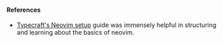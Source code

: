 #### References
* [Typecraft's Neovim setup](https://youtu.be/zHTeCSVAFNY?feature=shared) guide was immensely helpful in structuring and learning about the basics of neovim.


